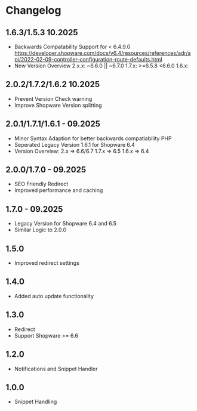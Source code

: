 # Changelog

## 1.6.3/1.5.3 10.2025
- Backwards Compatability Support for < 6.4.9.0
https://developer.shopware.com/docs/v6.4/resources/references/adr/api/2022-02-09-controller-configuration-route-defaults.html
- New Version Overview
    2.x.x: ~6.6.0 || ~6.7.0
    1.7.x: >=6.5.8 <6.6.0
    1.6.x:

## 2.0.2/1.7.2/1.6.2 10.2025
- Prevent Version Check warning
- Improve Shopware Version splitting

## 2.0.1/1.7.1/1.6.1 - 09.2025
- Minor Syntax Adaption for better backwards compatiability PHP
- Seperated Legacy Version 1.6.1 for Shopware 6.4
- Version Overview:
    2.x => 6.6/6.7
    1.7.x => 6.5
    1.6.x => 6.4

## 2.0.0/1.7.0 - 09.2025
- SEO Friendly Redirect
- Improved performance and caching

## 1.7.0 - 09.2025
- Legacy Version for Shopware 6.4 and 6.5
- Similar Logic to 2.0.0

## 1.5.0
- Improved redirect settings

## 1.4.0
- Added auto update functionality

## 1.3.0
- Redirect
- Support Shopware >= 6.6

## 1.2.0
- Notifications and Snippet Handler

## 1.0.0
- Snippet Handling
